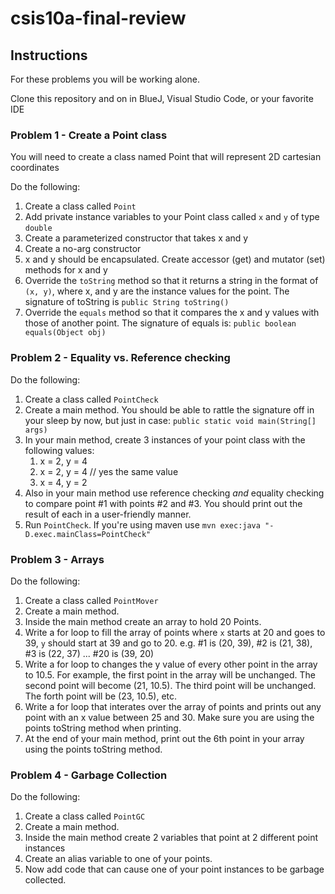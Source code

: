 # csis10a-final-review

## Instructions

For these problems you will be working alone.

Clone this repository and on in BlueJ, Visual Studio Code, or your favorite IDE

### Problem 1 - Create a Point class

You will need to create a class named Point that will represent 2D cartesian coordinates

Do the following:

1. Create a class called `Point`
2. Add private instance variables to your Point class called `x` and `y` of type `double`
3. Create a parameterized constructor that takes x and y
4. Create a no-arg constructor
5. x and y should be encapsulated. Create accessor (get) and mutator (set) methods for x and y
6. Override the `toString` method so that it returns a string in the format of `(x, y)`, where x, and y are the instance values for the point. The signature of toString is `public String toString()`
7. Override the `equals` method so that it compares the x and y values with those of another point. The signature of equals is: `public boolean equals(Object obj)`

### Problem 2 - Equality vs. Reference checking

Do the following:

1. Create a class called `PointCheck`
2. Create a main method. You should be able to rattle the signature off in your sleep by now, but just in case: `public static void main(String[] args)`
3. In your main method, create 3 instances of your point class with the following values:
    1. x = 2, y = 4
    2. x = 2, y = 4 // yes the same value
    3. x = 4, y = 2
4. Also in your main method use reference checking _and_ equality checking to compare point #1 with points #2 and #3. You should print out the result of each in a user-friendly manner.
5. Run `PointCheck`. If you're using maven use `mvn exec:java "-D.exec.mainClass=PointCheck"`

### Problem 3 - Arrays

Do the following:

1. Create a class called `PointMover`
2. Create a main method.
3. Inside the main method create an array to hold 20 Points.
4. Write a for loop to fill the array of points where `x` starts at 20 and goes to 39, `y` should start at 39 and go to 20. e.g. #1 is (20, 39), #2 is (21, 38), #3 is (22, 37) ... #20 is (39, 20)
5. Write a for loop to changes the y value of every other point in the array to 10.5. For example, the first point in the array will be unchanged. The second point will become (21, 10.5). The third point will be unchanged. The forth point will be (23, 10.5), etc.
6. Write a for loop that interates over the array of points and prints out any point with an x value between 25 and 30. Make sure you are using the points toString method when printing.
7. At the end of your main method, print out the 6th point in your array using the points toString method.

### Problem 4 - Garbage Collection

Do the following:

1. Create a class called `PointGC`
2. Create a main method.
3. Inside the main method create 2 variables that point at 2 different point instances
4. Create an alias variable to one of your points.
5. Now add code that can cause one of your point instances to be garbage collected.
